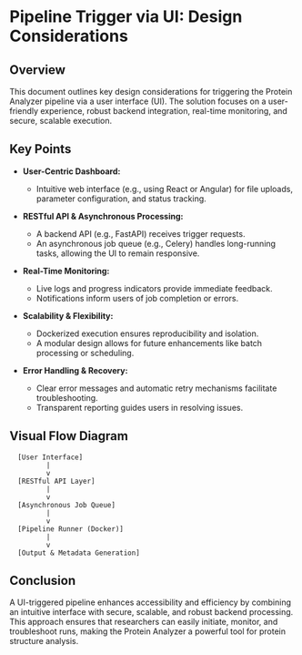 # Pipeline Trigger via UI: Design Considerations

## Overview
This document outlines key design considerations for triggering the Protein Analyzer pipeline via a user interface (UI). The solution focuses on a user-friendly experience, robust backend integration, real-time monitoring, and secure, scalable execution.

## Key Points

- **User-Centric Dashboard:**  
  - Intuitive web interface (e.g., using React or Angular) for file uploads, parameter configuration, and status tracking.

- **RESTful API & Asynchronous Processing:**  
  - A backend API (e.g., FastAPI) receives trigger requests.  
  - An asynchronous job queue (e.g., Celery) handles long-running tasks, allowing the UI to remain responsive.

- **Real-Time Monitoring:**  
  - Live logs and progress indicators provide immediate feedback.  
  - Notifications inform users of job completion or errors.

- **Scalability & Flexibility:**  
  - Dockerized execution ensures reproducibility and isolation.  
  - A modular design allows for future enhancements like batch processing or scheduling.

- **Error Handling & Recovery:**  
  - Clear error messages and automatic retry mechanisms facilitate troubleshooting.  
  - Transparent reporting guides users in resolving issues.

## Visual Flow Diagram

```  
  [User Interface]
         |
         v
  [RESTful API Layer]
         |
         v
  [Asynchronous Job Queue]
         |
         v
  [Pipeline Runner (Docker)]
         |
         v
  [Output & Metadata Generation]
```  

## Conclusion
A UI-triggered pipeline enhances accessibility and efficiency by combining an intuitive interface with secure, scalable, and robust backend processing. This approach ensures that researchers can easily initiate, monitor, and troubleshoot runs, making the Protein Analyzer a powerful tool for protein structure analysis.
